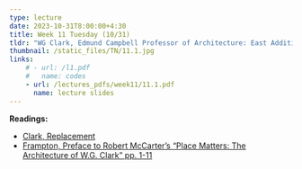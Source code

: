 ```yaml
---
type: lecture
date: 2023-10-31T8:00:00+4:30
title: Week 11 Tuesday (10/31)
tldr: "WG Clark, Edmund Campbell Professor of Architecture: East Addition & Selected Works"
thumbnail: /static_files/TN/11.1.jpg
links: 
    # - url: /l1.pdf
    #   name: codes
    - url: /lectures_pdfs/week11/11.1.pdf
      name: lecture slides
---
```

**Readings:**
- [Clark, Replacement](/LOTL_Test/readings_pdfs/week11/TH/r1.pdf)
- [Frampton, Preface to Robert McCarter’s “Place Matters: The Architecture of W.G. Clark” pp. 1-11](/LOTL_Test/readings_pdfs/week11/TH/r2.pdf)




